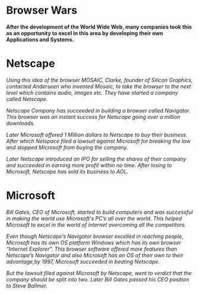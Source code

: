 # Browser Wars

**After the development of the World Wide Web, many companies took this as an opportunity to excel in this area by developing their own Applications and Systems.**

# Netscape

*Using this idea of the browser MOSAIC, Clarke, founder of Silicon Graphics, contacted Anderseen who invented Mosaic, to take the browser to the next level which contains audio, images etc. They have started a company called Netscape.*

*Netscape Company has succeeded in building a browser called Navigator. This browser was an instant success for Netscape going over a million downloads.*

*Later Microsoft offered 1 Million dollars to Netscape to buy their business. After which Netspace filed a lawsuit against Microsoft for breaking the law and stopped Microsoft from buying the company.*

*Later Netscape introduced an IPO for selling the shares of their company and succeeded in earning more profit within no time.
After losing to Microsoft, Netscape has sold its business to AOL.*

# Microsoft

*Bill Gates, CEO of Microsoft, started to build computers and was successful in making the world use Microsoft's PC’s all over the world. This helped Microsoft to excel in the world of internet overcoming all the competitors.*

*Even though Netscape’s Navigator browser excelled in reaching people, Microsoft has its own OS platform Windows which has its own browser “Internet Explorer”. This browser software offered more features than Netscape’s Navigator and also Microsoft has an OS of their own to their advantage,by 1997, Microsoft succeeded in beating Netscape.*

*But the lawsuit filed against Microsoft by Netscape, went to verdict that the company should be split into two. Later Bill Gates passed his CEO position to Steve Ballmer.*
